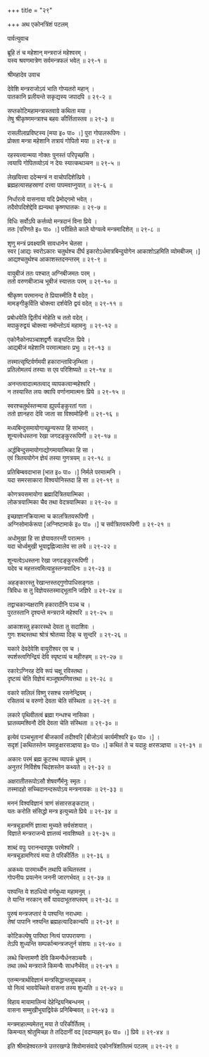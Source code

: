 +++
title = "२९"

+++
अथ एकोनत्रिंशं पटलम्   
    
पार्वत्युवाच   
    
ब्रूहि तं च महेशान् मन्त्रराजं महेश्वरम् ।  
यस्य श्रवणमात्रेण सर्वमन्त्रफलं भवेत् ॥ २९-१ ॥  
    
    
श्रीमहादेव उवाच   
    
    
देवेशि मन्त्रराजोऽयं भाति गोप्यतरो महान् ।  
पातकानि प्रलीयन्ते सकृद्यस्य जपादपि ॥ २९-२ ॥  
    
सप्तकोटिमहामन्त्रास्तवाग्रे कथिता मया ।  
तेषु श्रीकृष्णमन्त्राश्च बहवः कीर्त्तितास्तव ॥ २९-३ ॥  
    
रासलीलाप्रविष्टस्य [मया इ० पा० ।] पुरा गोपालरूपिणः ।  
प्रोक्ता मन्त्रा महेशानि तत्रायं गोपितो मया ॥ २९-४ ॥  
    
रहस्यत्त्वान्मया नोक्तः पुनस्तं परिपृच्छसि ।  
त्वयापि गोपितव्योऽयं न देयः स्यात्कथञ्चन ॥ २९-५ ॥  
    
लेखयित्त्वा ददेन्मन्त्रं न वाचोपदिशेत्प्रिये ।  
ब्रह्महत्यासहस्राणां दत्त्वा पापमवाप्नुयात् ॥ २९-६ ॥  
    
निर्धारत्वे वासनाया यदि प्रेमोद्गमो भवेत् ।  
तदैवोपदिशेद्देवि ह्यन्यथा कृष्णघातकः ॥ २९-७ ॥  
    
विधिः सर्वोऽपि कर्त्तव्यो मन्त्रदानं विना प्रिये ।  
ततः [परिणते इ० पा० ।] परीक्षिते काले योग्यत्वे मन्त्रमादिशेत् ॥ २९-८ ॥  
    
शृणु मन्त्रं प्रवक्ष्यामि सावधानेन चेतसा ।  
स्वर [आद्यः स्वरोऽकारः चतुर्थश्च दीर्घ इकारोऽर्धमात्रबिन्दुयोगेन आकाशोऽहमिति व्योमबीजम् ।] आद्यश्चतुर्थश्च आकाशस्तदनन्तरम् ॥ २९-९ ॥  
    
वायुबीजं ततः पश्चात् अग्निबीजमतः परम् ।  
ततो वरुणबीजञ्च भूबीजं स्यात्ततः परम् ॥ २९-१० ॥  
    
श्रीकृष्ण परमानन्द ते प्रियास्मीति वै वदेत् ।  
मामङ्गीकुर्विति चोक्त्त्वा दर्शयेति द्वयं वदेत् ॥ २९-११ ॥  
    
प्रबोधयेति द्वितीयं मोहेति च ततो वदेत् ।  
मपाकुरुद्वयं चोक्त्त्वा नमोन्तोऽयं महामनुः ॥ २९-१२ ॥  
    
एकोनैकोनपञ्चाशद्वर्णैः सङ्घटितः प्रिये ।  
आद्यबीजं महेशानि परमात्माक्षरः प्रभुः ॥ २९-१३ ॥  
    
तस्मात्सृष्टिर्वर्णमयी हकारान्ताविजृम्भिता ।  
प्रतिलोमलयं तस्याः स एव परिशिष्यते ॥ २९-१४ ॥  
    
अनन्तत्वादात्मतत्वाद् व्यापकत्वान्महेश्वरि ।  
न तस्यास्ति लयः क्वापि वर्णानामात्मनः प्रिये ॥ २९-१५ ॥  
    
स्वरश्चतुर्थस्तन्माया ह्युपर्यङ्कुरतां गता ।  
ततो ज्ञानहरा देवि जाता सा विश्वमोहिनी ॥ २९-१६ ॥  
    
मध्यबिन्दुसमायोगाच्छून्यरूपा हि साभवत् ।  
शून्यत्त्वेधस्तना रेखा जगदङ्कुररूपिणी ॥ २९-१७ ॥  
    
अर्द्धबिन्दुसमायोगाद्योगमायात्मिका हि सा ।  
एवं त्रितययोगेन ज्ञेयं तस्या गुणत्रयम् ॥ २९-१८ ॥  
    
प्रतिबिम्बवदाभास [भात इ० पा० ।] निर्मले परमात्मनि ।  
यदा समरसाकारा विश्वयोनिस्तदा हि सा ॥ २९-१९ ॥  
    
कोणत्रयसमायोगा ब्रह्मादित्रितयात्मिका ।  
लोकत्रयात्मिका चैव तथा वेदत्रयात्मिका ॥ २९-२० ॥  
    
इच्छाज्ञानक्रियात्मा च कालत्रितयरूपिणी ।  
अग्निसोमार्करूपा [अग्निष्टामार्क इ० पा० ।] च सर्वत्रितयरूपिणी ॥ २९-२१ ॥  
    
अधोमुखा हि सा ज्ञेयावतरन्ती परात्मनः ।  
यदा चोर्ध्वमुखी भूयाद्वह्निज्वालेव सा लये ॥ २९-२२ ॥  
    
शून्यत्वेऽधस्तना रेखा जगदङ्कुररूपिणी ।  
यदेव च महत्तत्त्वमित्याहुस्तन्त्रवादिनः ॥ २९-२३ ॥  
    
अहङ्कारस्तु रेखान्तस्तद्गुणोपाधिसङ्गतः ।  
त्रिविधः स तु विज्ञेयस्तस्माद्भूतानि जज्ञिरे ॥ २९-२४ ॥  
    
तद्वाचकान्यक्षराणि हकारादीनि पञ्च च ।  
पुरतस्तानि दृश्यन्ते मन्त्रराजे महेश्वरि ॥ २९-२५ ॥  
    
आकाशस्तु हकारस्थो देवता तु सदाशिवः ।  
गुणः शब्दस्तथा श्रोत्रं श्रोतव्या दिक् च सुन्दरि ॥ २९-२६ ॥  
    
यकारे देवदेवेशि वायुरीश्वर एव च ।  
स्पर्शस्त्वगिन्द्रियं देवि स्पृष्टव्यं च महीरुहम् ॥ २९-२७ ॥  
    
रकारेऽग्निरह देवि रूपं चक्षू रविस्तथा ।  
दृष्टव्यं चेति विज्ञेयं मञ्जूषामणिवत्तथा ॥ २९-२८ ॥  
    
वकारे सलिलं विष्णु रसश्च रसनेन्द्रियम् ।  
रसितव्यं च वरुणो देवता चेति संस्थिता ॥ २९-२९ ॥  
    
लकारे पृथिवीतत्वं ब्रह्मा गन्धश्च नासिका ।  
घ्रातव्यमश्विनौ देवि देवता चेति संस्थिता ॥ २९-३० ॥  
    
इत्येवं पञ्चभूतानां बीजकार्यं तदीश्वरि [बीजोऽयं कार्यमीश्वरि इ० पा० ।] ।  
सदृशं [कथितस्तेन यमाहुःक्षरसञ्ज्ञया इ० पा० ।] कथितं ते च यदाहुः क्षरसञ्ज्ञया ॥ २९-३१ ॥  
    
अकारः परमं ब्रह्म कूटस्थ व्यापकं ध्रुवम् ।  
अनुत्तरं निर्विशेष चिदंशस्तेन कथ्यते ॥ २९-३२ ॥  
    
अक्षरातीतरूपोऽसौ शेषवर्णैर्मनुः स्मृतः ।  
तस्मादहो सच्चिदानन्दरूपोऽय मन्त्रनायकः ॥ २९-३३ ॥  
    
मननं विश्वविज्ञानं त्राणं संसारसङ्कटात् ।  
यतः करोति संसिद्धो मन्त्र इत्युच्यते प्रिये ॥ २९-३४ ॥  
    
मन्त्रचूडामणिं ज्ञात्वा मुच्यते सर्वसंशयात् ।  
विज्ञाते मन्त्रराजन्ये ज्ञातव्यं नावशिष्यते ॥ २९-३५ ॥  
    
शाब्दं वपुः परानन्दवपुषः परमेश्वरि ।  
मन्त्रचूडामणिरयं मया ते परिकीर्तितः ॥ २९-३६ ॥  
    
अकथ्यः पारमार्थ्येन तथापि कथितस्तव ।  
गोपनीयः प्रयत्नेन जननी जारगर्भवत् ॥ २९-३७ ॥  
    
पश्यन्ति ये शठधियो वर्णबुध्या महामनुम् ।  
ते यान्ति नरकान् सर्वे यावदाभूतसप्लवम् ॥ २९-३८ ॥  
    
पुरुषं मन्त्रजप्तारं ये पश्यन्ति नराधमाः ।  
तेषां पापानि नश्यन्ति ब्रह्महत्यादिकान्यपि ॥ २९-३९ ॥  
    
कोटिकल्पेषु पापिष्ठा नित्यं पापपरायणाः ।  
तेऽपि शुध्यन्ति सम्पर्कान्मन्त्रजप्तुर्न संशयः ॥ २९-४० ॥  
    
लब्धे चिन्तामणौ देवि किमन्यैर्धनसञ्चयैः ।  
तथा लब्धे मन्त्रराजे किमन्यैः साधनैर्भवेत् ॥ २९-४१ ॥  
    
एतन्मन्त्रार्थविज्ञानं मन्त्रसिद्धान्तसूचकम् ।  
यो नित्यं भावयेच्चित्ते वासना तस्य शुध्यति ॥ २९-४२ ॥  
    
विहाय मायामालिन्यं देहेन्द्रियनिबन्धनम् ।  
वासना सम्मुखीभूयाद्विवेकं प्रनिबिम्बवत् ॥ २९-४३ ॥  
    
मन्त्रमाहात्म्यमेतत्तु मया ते परिकीर्तितम् ।  
किमन्यत् श्रोतुमिच्छा ते तदिदानीं वद [वदाम्यहम् इ० पा० ।] प्रिये ॥ २९-४४ ॥  
    
    
इति श्रीमाहेश्वरतन्त्रे उत्तरखण्डे शिवोमासंवादे एकोनत्रिंशतितमं पटलम् ॥ २९-२९ ॥  
    
    
    
    